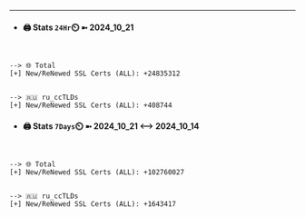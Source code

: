 

---
- #### 🖨️ **Stats** `24Hr`⏲️ ➼ 2024_10_21
```console


--> 🌐 Total
[+] New/ReNewed SSL Certs (ALL): +24835312


--> 🇷🇺 ru_ccTLDs
[+] New/ReNewed SSL Certs (ALL): +408744

```

- #### 🖨️ **Stats** `7Days`⏲️ ➼ 2024_10_21 <--> 2024_10_14
```console


--> 🌐 Total
[+] New/ReNewed SSL Certs (ALL): +102760027


--> 🇷🇺 ru_ccTLDs
[+] New/ReNewed SSL Certs (ALL): +1643417

```

